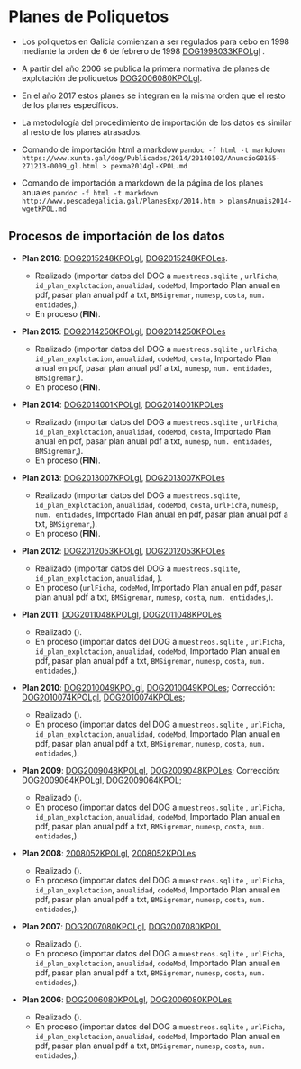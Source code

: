 # Planes de Poliquetos

* Los poliquetos en Galicia comienzan a ser regulados para cebo en 1998 mediante la orden de 6 de febrero de 1998 [DOG1998033KPOLgl][] .

*  A partir del año 2006 se publica la primera normativa de planes de explotación de poliquetos [DOG2006080KPOLgl][].

* En el año 2017 estos planes se integran en la misma orden que el resto de los planes específicos.

* La metodología del procedimiento de importación de los datos es similar al resto de los planes atrasados.  

* Comando de importación html a markdow `pandoc -f html -t markdown https://www.xunta.gal/dog/Publicados/2014/20140102/AnuncioG0165-271213-0009_gl.html > pexma2014gl-KPOL.md`

* Comando de importación a markdown de la página de los planes anuales `pandoc -f html -t markdown http://www.pescadegalicia.gal/PlanesExp/2014.htm > plansAnuais2014-wgetKPOL.md` 


## Procesos de importación de los datos

* __Plan 2016__: [DOG2015248KPOLgl](http://www.xunta.gal/dog/Publicados/2015/20151230/AnuncioG0427-231215-0003_gl.html), [DOG2015248KPOLes](http://www.xunta.gal/dog/Publicados/2015/20151230/AnuncioG0427-231215-0003_es.html).
   * Realizado (importar datos del DOG a `muestreos.sqlite` , `urlFicha`, `id_plan_explotacion`, `anualidad`, `codeMod`, Importado Plan anual en pdf, pasar plan anual pdf a txt, `BMSigremar`, `numesp`, `costa`, `num. entidades`,).
   * En proceso (__FIN__).

* __Plan 2015__: [DOG2014250KPOLgl](http://www.xunta.gal/dog/Publicados/2014/20141231/AnuncioG0165-231214-0002_gl.html), [DOG2014250KPOLes](http://www.xunta.gal/dog/Publicados/2014/20141231/AnuncioG0165-231214-0002_es.html) 
   * Realizado (importar datos del DOG a `muestreos.sqlite` , `urlFicha`, `id_plan_explotacion`, `anualidad`, `codeMod`, `costa`, Importado Plan anual en pdf, pasar plan anual pdf a txt, `numesp`, `num. entidades`, `BMSigremar`,).
   * En proceso (__FIN__).

* __Plan 2014__: [DOG2014001KPOLgl](http://www.xunta.gal/dog/Publicados/2014/20140102/AnuncioG0165-271213-0009_gl.html), [DOG2014001KPOLes](http://www.xunta.gal/dog/Publicados/2014/20140102/AnuncioG0165-271213-0009_es.html)
   * Realizado (importar datos del DOG a `muestreos.sqlite` , `urlFicha`, `id_plan_explotacion`, `anualidad`, `codeMod`, `costa`, Importado Plan anual en pdf, pasar plan anual pdf a txt, `numesp`, `num. entidades`, `BMSigremar`,).
   * En proceso (__FIN__).

* __Plan 2013__: [DOG2013007KPOLgl](http://www.xunta.gal/dog/Publicados/2013/20130107/AnuncioG0165-030113-0010_gl.html), [DOG2013007KPOLes](http://www.xunta.gal/dog/Publicados/2013/20130107/AnuncioG0165-030113-0010_es.html)
   * Realizado (importar datos del DOG a `muestreos.sqlite`, `id_plan_explotacion`, `anualidad`, `codeMod`, `costa`, `urlFicha`, `numesp`, `num. entidades`, Importado Plan anual en pdf, pasar plan anual pdf a txt, `BMSigremar`,).
   * En proceso (__FIN__).

* __Plan 2012__: [DOG2012053KPOLgl](http://www.xunta.gal/dog/Publicados/2012/20120315/AnuncioG0165-140312-13450_gl.html), [DOG2012053KPOLes](http://www.xunta.gal/dog/Publicados/2012/20120315/AnuncioG0165-140312-13450_es.html)
   * Realizado (importar datos del DOG a `muestreos.sqlite`, `id_plan_explotacion`, `anualidad`, ).
   * En proceso (`urlFicha`, `codeMod`, Importado Plan anual en pdf, pasar plan anual pdf a txt, `BMSigremar`, `numesp`, `costa`, `num. entidades`,).

* __Plan 2011__: [DOG2011048KPOLgl](http://www.xunta.gal/dog/Publicados/2011/20110310/Anuncio98F2_gl.html), [DOG2011048KPOLes](http://www.xunta.gal/dog/Publicados/2011/20110310/AnuncioB436_es.html)
   * Realizado ().
   * En proceso (importar datos del DOG a `muestreos.sqlite` , `urlFicha`, `id_plan_explotacion`, `anualidad`, `codeMod`, Importado Plan anual en pdf, pasar plan anual pdf a txt, `BMSigremar`, `numesp`, `costa`, `num. entidades`,).

* __Plan 2010__: [DOG2010049KPOLgl](http://www.xunta.gal/dog/Publicados/2010/20100312/Anuncio95DE_gl.html), [DOG2010049KPOLes](http://www.xunta.gal/dog/Publicados/2010/20100312/AnuncioA22E_es.html); Corrección: [DOG2010074KPOLgl](http://www.xunta.gal/dog/Publicados/2010/20100421/Anuncio10D02_gl.html), [DOG2010074KPOLes](http://www.xunta.gal/dog/Publicados/2010/20100421/AnuncioFD3A_es.html); 
   * Realizado ().
   * En proceso (importar datos del DOG a `muestreos.sqlite` , `urlFicha`, `id_plan_explotacion`, `anualidad`, `codeMod`, Importado Plan anual en pdf, pasar plan anual pdf a txt, `BMSigremar`, `numesp`, `costa`, `num. entidades`,).

* __Plan 2009__: [DOG2009048KPOLgl](http://www.xunta.gal/dog/Publicados/2009/20090310/AnuncioD616_gl.html), [DOG2009048KPOLes](http://www.xunta.gal/dog/Publicados/2009/20090310/AnuncioE50E_es.html); Corrección: [DOG2009064KPOLgl](http://www.xunta.gal/dog/Publicados/2009/20090402/Anuncio13CFA_gl.html), [DOG2009064KPOL](http://www.xunta.gal/dog/Publicados/2009/20090402/Anuncio14B1A_es.html);
   * Realizado ().
   * En proceso (importar datos del DOG a `muestreos.sqlite` , `urlFicha`, `id_plan_explotacion`, `anualidad`, `codeMod`, Importado Plan anual en pdf, pasar plan anual pdf a txt, `BMSigremar`, `numesp`, `costa`, `num. entidades`,).

* __Plan 2008__: [2008052KPOLgl](http://www.xunta.gal/dog/Publicados/2008/20080313/Anuncio108FE_gl.html), [2008052KPOLes](http://www.xunta.gal/dog/Publicados/2008/20080313/Anuncio1123E_es.html)
   * Realizado ().
   * En proceso (importar datos del DOG a `muestreos.sqlite` , `urlFicha`, `id_plan_explotacion`, `anualidad`, `codeMod`, Importado Plan anual en pdf, pasar plan anual pdf a txt, `BMSigremar`, `numesp`, `costa`, `num. entidades`,).

* __Plan 2007__: [DOG2007080KPOLgl](http://www.xunta.gal/dog/Publicados/2007/20070425/AnuncioE4DE_gl.html), [DOG2007080KPOL](http://www.xunta.gal/dog/Publicados/2007/20070425/AnuncioE6EE_es.html)
   * Realizado ().
   * En proceso (importar datos del DOG a `muestreos.sqlite` , `urlFicha`, `id_plan_explotacion`, `anualidad`, `codeMod`, Importado Plan anual en pdf, pasar plan anual pdf a txt, `BMSigremar`, `numesp`, `costa`, `num. entidades`,).

* __Plan 2006__: [DOG2006080KPOLgl](http://www.xunta.gal/dog/Publicados/2006/20060426/AnuncioA60E_gl.html), [DOG2006080KPOLes](http://www.xunta.gal/dog/Publicados/2006/20060426/AnuncioC452_es.html)
   * Realizado ().
   * En proceso (importar datos del DOG a `muestreos.sqlite` , `urlFicha`, `id_plan_explotacion`, `anualidad`, `codeMod`, Importado Plan anual en pdf, pasar plan anual pdf a txt, `BMSigremar`, `numesp`, `costa`, `num. entidades`,).




 [DOG1998033KPOLgl]: http://www.xunta.gal/dog/Publicados/1998/19980218/Anuncio10186_gl.html
 [DOG2006080KPOLgl]: http://www.xunta.gal/dog/Publicados/2006/20060426/AnuncioA60E_gl.html
 
 

